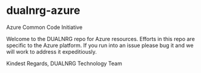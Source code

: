 # dualnrg-azure
Azure Common Code Initiative

Welcome to the DUALNRG repo for Azure resources. Efforts in this repo are specific to the Azure platform. If you run into an issue please bug it and we will work to address it expeditiously.

Kindest Regards,
DUALNRG Technology Team
